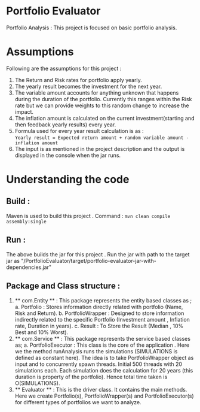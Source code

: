 # Portfolio Evaluator
Portfolio Analysis : This project is focused on basic portfolio analysis.

# Assumptions

Following are the assumptions for this project : 
  1. The Return and Risk rates for portfolio apply yearly.
  2. The yearly result becomes the investment for the next year.
  3. The variable amount accounts for anything unknown that happens during the duration of the portfolio. Currently this ranges within the Risk rate but we can provide weights to this random change to increase the impact.
  4. The inflation amount is calculated on the current investment(starting and then feedback yearly results) every year.
  5. Formula used for every year result calculation is as :  
           `Yearly result = Expected return amount + random variable amount - inflation amount`
  6. The input is as mentioned in the project description and the output is displayed in the console when the jar runs.

# Understanding the code

  ## Build : 
  Maven is used to build this project . Command : `mvn clean compile assembly:single`
  
  ## Run : 
  The above builds the jar for this project . Run the jar with path to the target jar as  "/PortfolioEvaluator/target/portfolio-evaluator-jar-with-dependencies.jar"
  
  ## Package and Class structure : 
  1. ** com.Entity ** : This package represents the entity based classes as ;
      a. Portfolio : Stores information directly related with portfolio (Name, Risk and Return).
      b. PortfolioWrapper : Designed to store information indirectly related to the specific Portfolio (Investment amount , Inflation rate, Duration in years). 
      c. Result : To Store the Result (Median , 10% Best and 10% Worst).
  2. ** com.Service **  : This package represents the service based classes as;
      a. PortfolioExecutor : This class is the core of the application . Here we the method runAnalysis runs the simulations (SIMULATIONS is defined as constant here). The idea is to take PortfolioWrapper object as input and to concurrently spawn threads. Initial 500 threads with 20 simulations each. Each simulation does the calculation for 20 years (this duration is property of the portfolio). Hence total time taken is O(SIMULATIONS).
  3. ** Evaluator **  : This is the driver class. It contains the main methods. Here we create Portfolio(s), PortfolioWrapper(s) and PortfolioExecutor(s) for different types of portfolios we want to analyze. 
  
